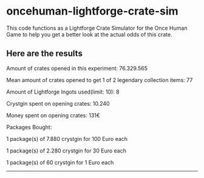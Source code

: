 # oncehuman-lightforge-crate-sim
This code functions as a Lightforge Crate Simulator for the Once Human Game to help you get a better look at the actual odds of this crate.

Here are the results
-----------------------------------------------------------------------------
Amount of crates opened in this experiment: 76.329.565	

Mean amount of crates opened to get 1 of 2 legendary collection items: 77	

Amount of Lightforge Ingots used(limit: 10): 8	

Crystgin spent on opening crates: 10.240	

Money spent on opening crates: 131€	

Packages Bought:	

1 package(s) of 7.880 crystgin for 100 Euro each	

1 package(s) of 2.280 crystgin for 30 Euro each	

1 package(s) of 60 crystgin for 1 Euro each	

-----------------------------------------------------------------------------
